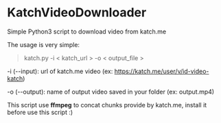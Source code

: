 # KatchVideoDownloader
Simple Python3 script to download video from katch.me

The usage is very simple:

> katch.py -i < katch_url > -o < output_file >

-i (--input): url of katch.me video (ex: https://katch.me/user/v/id-video-katch)

-o (--output): name of output video saved in your folder (ex: output.mp4)

This script use **ffmpeg** to concat chunks provide by katch.me, install it before use this script :)
